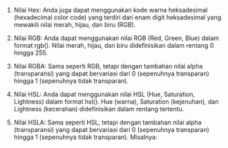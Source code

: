 1. Nilai Hex: Anda juga dapat menggunakan kode warna heksadesimal (hexadecimal color code) yang terdiri dari enam digit heksadesimal yang mewakili nilai merah, hijau, dan biru (RGB).

2. Nilai RGB: Anda dapat menggunakan nilai RGB (Red, Green, Blue) dalam format rgb(). Nilai merah, hijau, dan biru didefinisikan dalam rentang 0 hingga 255. 

3. Nilai RGBA: Sama seperti RGB, tetapi dengan tambahan nilai alpha (transparansi) yang dapat bervariasi 
dari 0 (sepenuhnya transparan) hingga 1 (sepenuhnya tidak transparan).

4. Nilai HSL: Anda dapat menggunakan nilai HSL (Hue, Saturation, Lightness) dalam format hsl(). Hue (warna), Saturation (kejenuhan), dan Lightness (kecerahan) didefinisikan dalam rentang tertentu.

5. Nilai HSLA: Sama seperti HSL, tetapi dengan tambahan nilai alpha (transparansi) yang dapat bervariasi dari 0 (sepenuhnya transparan) hingga 1 (sepenuhnya tidak transparan). Misalnya: